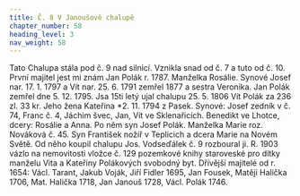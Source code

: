 ```yaml
---
title: Č. 8 V Janoušově chalupě
chapter_number: 58
heading_level: 3
nav_weight: 58
---
```




Tato Chalupa stála pod č. 9 nad silnicí. Vznikla snad od č. 7 a tuto od č. 10.
První majitel jest mi znám Jan Polák r. 1787. Manželka Rosálie. Synové Josef nar. 17. 1. 1797 a Vít
nar. 25. 6. 1791 zemřel 1877 a sestra Veronika. Jan Polák zemřel dne 5. 12. 1795. Jsa 15ti letý ujal
chalupu 25. 5. 1806 Vít Polák za 236 zl. 33 kr.
Jeho žena Kateřina *2. 11. 1794 z Pasek. Synové: Josef zedník v č. 74, Franc č. 4, Jáchim švec, Jan,
Vít ve Sklenařicích. Benedikt ve Lhotce, dcery: Rosálie a Anna. Po něm syn Josef Polák. Manželka
Marie roz. Nováková č. 45. Syn František nožíř v Teplicich a dcera Marie na Novém Světě.
Od něho koupil chalupu Jos. Vodseďálek č. 9 rozboural ji.
R. 1903 vázlo na nemovitosti vložce č. 129 pozemkové knihy staroveské pro dítky manželu Vita
a Kateřiny Polákových svobodný byt. Dřívější majitelé od r. 1654: Václ. Tarant, Jakub Voják, Jiří
Fidler 1695, Jan Fousek, Matěji Halička 1706, Mat. Halička 1718, Jan Janouš 1728, Václ. Polák 1746.
